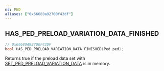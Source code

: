 ```yaml
---
ns: PED
aliases: ["0x66680a92700f43df"]
---
```

## HAS_PED_PRELOAD_VARIATION_DATA_FINISHED

```c
// 0x66680A92700F43DF
bool HAS_PED_PRELOAD_VARIATION_DATA_FINISHED(Ped ped);
```

Returns true if the preload data set with [SET_PED_PRELOAD_VARIATION_DATA](#_0x39D55A620FCB6A3A) is in memory.

